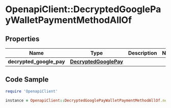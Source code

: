 # OpenapiClient::DecryptedGooglePayWalletPaymentMethodAllOf

## Properties

Name | Type | Description | Notes
------------ | ------------- | ------------- | -------------
**decrypted_google_pay** | [**DecryptedGooglePay**](DecryptedGooglePay.md) |  | 

## Code Sample

```ruby
require 'OpenapiClient'

instance = OpenapiClient::DecryptedGooglePayWalletPaymentMethodAllOf.new(decrypted_google_pay: null)
```


